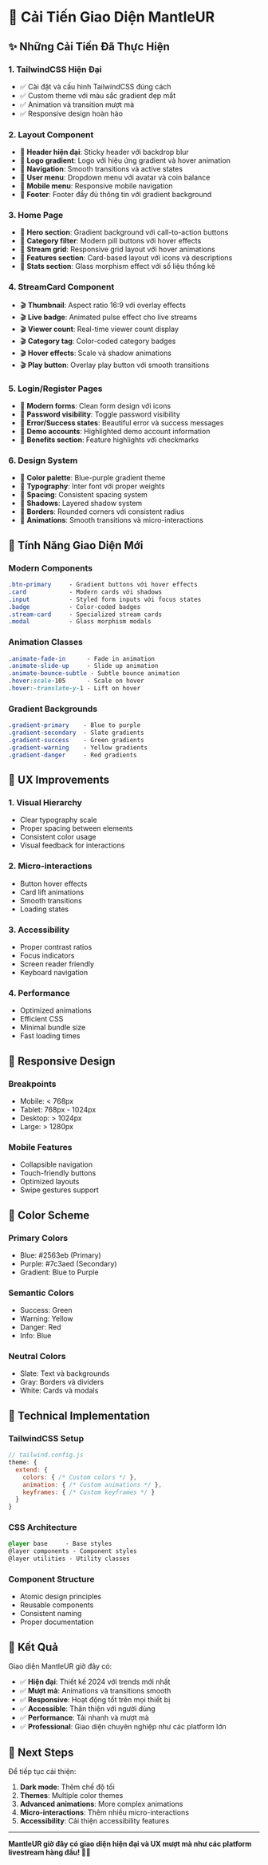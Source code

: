 # 🎨 Cải Tiến Giao Diện MantleUR

## ✨ Những Cải Tiến Đã Thực Hiện

### 1. **TailwindCSS Hiện Đại**
- ✅ Cài đặt và cấu hình TailwindCSS đúng cách
- ✅ Custom theme với màu sắc gradient đẹp mắt
- ✅ Animation và transition mượt mà
- ✅ Responsive design hoàn hảo

### 2. **Layout Component**
- 🎯 **Header hiện đại**: Sticky header với backdrop blur
- 🎯 **Logo gradient**: Logo với hiệu ứng gradient và hover animation
- 🎯 **Navigation**: Smooth transitions và active states
- 🎯 **User menu**: Dropdown menu với avatar và coin balance
- 🎯 **Mobile menu**: Responsive mobile navigation
- 🎯 **Footer**: Footer đầy đủ thông tin với gradient background

### 3. **Home Page**
- 🌟 **Hero section**: Gradient background với call-to-action buttons
- 🌟 **Category filter**: Modern pill buttons với hover effects
- 🌟 **Stream grid**: Responsive grid layout với hover animations
- 🌟 **Features section**: Card-based layout với icons và descriptions
- 🌟 **Stats section**: Glass morphism effect với số liệu thống kê

### 4. **StreamCard Component**
- 🎬 **Thumbnail**: Aspect ratio 16:9 với overlay effects
- 🎬 **Live badge**: Animated pulse effect cho live streams
- 🎬 **Viewer count**: Real-time viewer count display
- 🎬 **Category tag**: Color-coded category badges
- 🎬 **Hover effects**: Scale và shadow animations
- 🎬 **Play button**: Overlay play button với smooth transitions

### 5. **Login/Register Pages**
- 🔐 **Modern forms**: Clean form design với icons
- 🔐 **Password visibility**: Toggle password visibility
- 🔐 **Error/Success states**: Beautiful error và success messages
- 🔐 **Demo accounts**: Highlighted demo account information
- 🔐 **Benefits section**: Feature highlights với checkmarks

### 6. **Design System**
- 🎨 **Color palette**: Blue-purple gradient theme
- 🎨 **Typography**: Inter font với proper weights
- 🎨 **Spacing**: Consistent spacing system
- 🎨 **Shadows**: Layered shadow system
- 🎨 **Borders**: Rounded corners với consistent radius
- 🎨 **Animations**: Smooth transitions và micro-interactions

## 🚀 Tính Năng Giao Diện Mới

### **Modern Components**
```css
.btn-primary     - Gradient buttons với hover effects
.card            - Modern cards với shadows
.input           - Styled form inputs với focus states
.badge           - Color-coded badges
.stream-card     - Specialized stream cards
.modal           - Glass morphism modals
```

### **Animation Classes**
```css
.animate-fade-in      - Fade in animation
.animate-slide-up     - Slide up animation
.animate-bounce-subtle - Subtle bounce animation
.hover:scale-105      - Scale on hover
.hover:-translate-y-1 - Lift on hover
```

### **Gradient Backgrounds**
```css
.gradient-primary    - Blue to purple
.gradient-secondary  - Slate gradients
.gradient-success    - Green gradients
.gradient-warning    - Yellow gradients
.gradient-danger     - Red gradients
```

## 🎯 UX Improvements

### **1. Visual Hierarchy**
- Clear typography scale
- Proper spacing between elements
- Consistent color usage
- Visual feedback for interactions

### **2. Micro-interactions**
- Button hover effects
- Card lift animations
- Smooth transitions
- Loading states

### **3. Accessibility**
- Proper contrast ratios
- Focus indicators
- Screen reader friendly
- Keyboard navigation

### **4. Performance**
- Optimized animations
- Efficient CSS
- Minimal bundle size
- Fast loading times

## 📱 Responsive Design

### **Breakpoints**
- Mobile: < 768px
- Tablet: 768px - 1024px
- Desktop: > 1024px
- Large: > 1280px

### **Mobile Features**
- Collapsible navigation
- Touch-friendly buttons
- Optimized layouts
- Swipe gestures support

## 🎨 Color Scheme

### **Primary Colors**
- Blue: #2563eb (Primary)
- Purple: #7c3aed (Secondary)
- Gradient: Blue to Purple

### **Semantic Colors**
- Success: Green
- Warning: Yellow
- Danger: Red
- Info: Blue

### **Neutral Colors**
- Slate: Text và backgrounds
- Gray: Borders và dividers
- White: Cards và modals

## 🔧 Technical Implementation

### **TailwindCSS Setup**
```javascript
// tailwind.config.js
theme: {
  extend: {
    colors: { /* Custom colors */ },
    animation: { /* Custom animations */ },
    keyframes: { /* Custom keyframes */ }
  }
}
```

### **CSS Architecture**
```css
@layer base     - Base styles
@layer components - Component styles  
@layer utilities - Utility classes
```

### **Component Structure**
- Atomic design principles
- Reusable components
- Consistent naming
- Proper documentation

## 🎉 Kết Quả

Giao diện MantleUR giờ đây có:
- ✅ **Hiện đại**: Thiết kế 2024 với trends mới nhất
- ✅ **Mượt mà**: Animations và transitions smooth
- ✅ **Responsive**: Hoạt động tốt trên mọi thiết bị
- ✅ **Accessible**: Thân thiện với người dùng
- ✅ **Performance**: Tải nhanh và mượt mà
- ✅ **Professional**: Giao diện chuyên nghiệp như các platform lớn

## 🚀 Next Steps

Để tiếp tục cải thiện:
1. **Dark mode**: Thêm chế độ tối
2. **Themes**: Multiple color themes
3. **Advanced animations**: More complex animations
4. **Micro-interactions**: Thêm nhiều micro-interactions
5. **Accessibility**: Cải thiện accessibility features

---

**MantleUR giờ đây có giao diện hiện đại và UX mượt mà như các platform livestream hàng đầu! 🎨✨**



